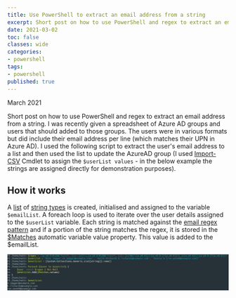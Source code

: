 ```yaml
---
title: Use PowerShell to extract an email address from a string
excerpt: Short post on how to use PowerShell and regex to extract an email address from a string.
date: 2021-03-02
toc: false
classes: wide
categories:
- powershell
tags:
- powershell
published: true
---
```

March 2021

Short post on how to use PowerShell and regex to extract an email address from a string. I was recently given a spreadsheet of Azure AD groups and users that should added to those groups. The users were in various formats but did include their email address per line (which matches their UPN in Azure AD).
I used the following script to extract the user's email address to a list and then used the list to update the AzureAD group (I used [Import-CSV] Cmdlet to assign the ```$userList values``` - in the below example the strings are assigned directly for demonstration purposes).

<script src="https://gist.github.com/MatthewJDavis/74743afd13e54afd171289e1c4f70a3d.js"></script>

## How it works

A [list] of [string types] is created, initialised and assigned to the variable ```$emailList```.
A foreach loop is used to iterate over the user details assigned to the ```$userList``` variable. Each string is matched against the [email regex pattern] and if a portion of the string matches the regex, it is stored in the [$Matches] automatic variable value property. This value is added to the $emailList.

![Showing output of email addresses from script](/images/ps-email-extract/ps-email-extract.png)

[list]: https://docs.microsoft.com/en-us/dotnet/api/system.collections.generic.list-1?view=net-5.0
[string types]: https://docs.microsoft.com/en-us/dotnet/api/system.string?view=net-5.0
[$Matches]: https://docs.microsoft.com/en-us/powershell/module/microsoft.powershell.core/about/about_automatic_variables?view=powershell-7.1#matches
[email regex pattern]: https://emailregex.com/
[Import-Csv]: https://docs.microsoft.com/en-us/powershell/module/microsoft.powershell.utility/import-csv?view=powershell-7.1